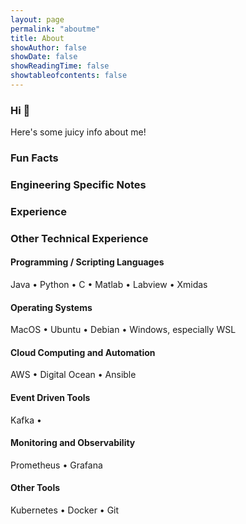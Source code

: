 ```yaml
---
layout: page
permalink: "aboutme"
title: About
showAuthor: false
showDate: false
showReadingTime: false
showtableofcontents: false
---
```


### Hi :wave:

Here's some juicy info about me!

<!-- ![Ah Huddersfield](images/cycling-collage.PNG "Some lovely Huddersfield hills, one of the trusty bikes!") -->

### Fun Facts

### Engineering Specific Notes

### Experience

### Other Technical Experience

#### Programming / Scripting Languages

Java &bull; Python &bull; C &bull; Matlab &bull; Labview &bull; Xmidas 


#### Operating Systems

MacOS &bull; Ubuntu &bull; Debian &bull; Windows, especially WSL

#### Cloud Computing and Automation

AWS &bull;  Digital Ocean &bull; Ansible 

#### Event Driven Tools

Kafka &bull; 

#### Monitoring and Observability

Prometheus &bull; Grafana

#### Other Tools

Kubernetes &bull; Docker &bull; Git
